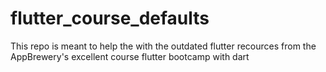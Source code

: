 # flutter_course_defaults
 This repo is meant to help the with the outdated flutter recources from the AppBrewery's excellent course flutter bootcamp with dart
